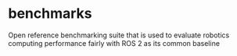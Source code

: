 # benchmarks
Open reference benchmarking suite that is used to evaluate robotics computing performance fairly with ROS 2 as its common baseline
